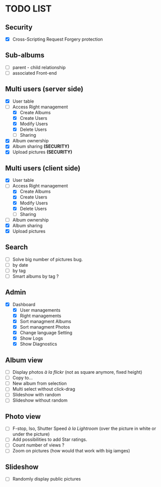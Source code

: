 # TODO LIST

## Security

- [x] Cross-Scripting Request Forgery protection

## Sub-albums

- [ ] parent - child relationship
- [ ] associated Front-end

## Multi users (server side)

- [x] User table
- [ ] Access Right management
  - [x] Create Albums
  - [x] Create Users
  - [x] Modify Users
  - [x] Delete Users
  - [ ] Sharing
- [x] Album ownership
- [x] Album sharing **(SECURITY)**
- [x] Upload pictures **(SECURITY)**

## Multi users (client side)

- [x] User table
- [ ] Access Right management
  - [x] Create Albums
  - [x] Create Users
  - [x] Modify Users
  - [x] Delete Users
  - [ ] Sharing
- [ ] Album ownership
- [x] Album sharing
- [x] Upload pictures

## Search

- [ ] Solve big number of pictures bug.
- [ ] by date
- [ ] by tag
- [ ] Smart albums by tag ?

## Admin

- [x] Dashboard
    - [x] User managements
    - [x] Right managements
    - [x] Sort managment Albums
    - [x] Sort managment Photos
    - [x] Change language Setting
    - [x] Show Logs
    - [X] Show Diagnostics
  
## Album view

- [ ] Display photos _&agrave; la flickr_ (not as square anymore, fixed height)
- [ ] Copy to...
- [ ] New album from selection
- [ ] Multi select without click-drag
- [ ] Slideshow with random
- [ ] Slideshow without random

## Photo view

- [ ] F-stop, Iso, Shutter Speed _&agrave; la Lightroom_ (over the picture in white
or under the picture)
- [ ] Add possibilities to add Star ratings.
- [ ] Count number of views ?
- [ ] Zoom on pictures (how would that work with big iamges)

## Slideshow

- [ ] Randomly display public pictures
